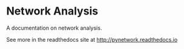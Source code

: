 # Network Analysis

A documentation on network analysis.

See more in the readthedocs site at http://pynetwork.readthedocs.io

